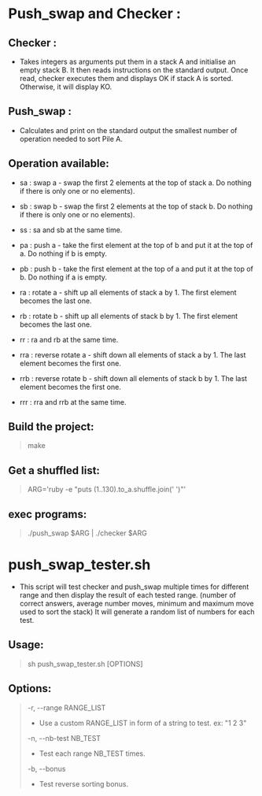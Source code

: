 # Push_swap and Checker :
 
## Checker :
    
- Takes integers as arguments put them in a stack A and initialise an empty stack B. It then reads instructions on the standard output. Once read, checker executes them and displays OK if stack A is sorted. Otherwise, it will display KO.

## Push_swap :
    
- Calculates and print on the standard output the smallest number of operation needed to sort Pile A.
    
## Operation available:
    
- sa : swap a - swap the first 2 elements at the top of stack a. Do nothing if there is only one or no elements).

- sb : swap b - swap the first 2 elements at the top of stack b. Do nothing if there is only one or no elements).

- ss : sa and sb at the same time.

- pa : push a - take the first element at the top of b and put it at the top of a. Do nothing if b is empty.

- pb : push b - take the first element at the top of a and put it at the top of b. Do nothing if a is empty.

- ra : rotate a - shift up all elements of stack a by 1. The first element becomes the last one.

- rb : rotate b - shift up all elements of stack b by 1. The first element becomes the last one.

- rr : ra and rb at the same time.

- rra : reverse rotate a - shift down all elements of stack a by 1. The last element becomes the first one.
    
- rrb : reverse rotate b - shift down all elements of stack b by 1. The last element becomes the first one.

- rrr : rra and rrb at the same time.

## Build the project:

> make

## Get a shuffled list:

> ARG='ruby -e "puts (1..130).to_a.shuffle.join(' ')"'

## exec programs:

> ./push_swap $ARG | ./checker $ARG

# push_swap_tester.sh

- This script will test checker and push_swap multiple times for different range and then display the result of each tested range. (number of correct answers, average number moves, minimum and maximum move used to sort the stack) It will generate a random list of numbers for each test.

## Usage:	
> sh push_swap_tester.sh [OPTIONS]

## Options:

> -r, --range RANGE_LIST
> -	Use a custom RANGE_LIST in form of a string to test. ex: "1 2 3"
> 
> -n, --nb-test NB_TEST
> - Test each range NB_TEST times.
> 
> -b, --bonus
>	- Test reverse sorting bonus.

